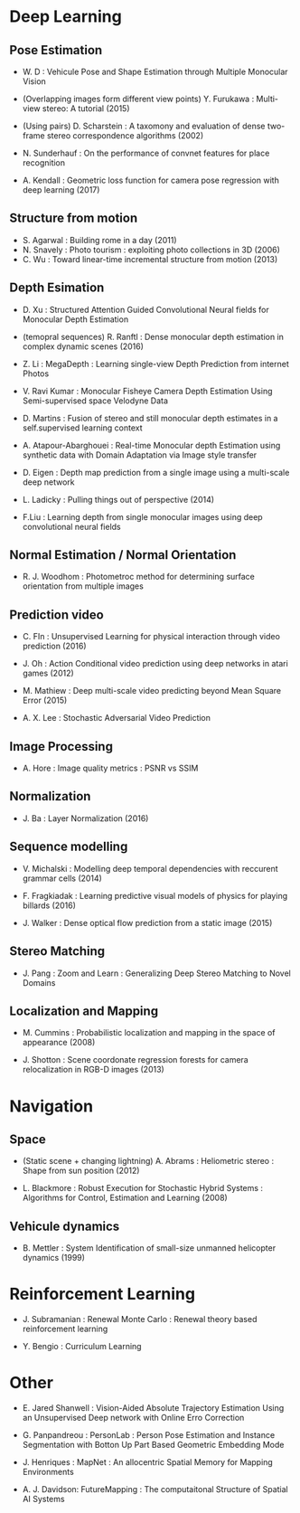 # Deep Learning

## Pose Estimation

* W. D : Vehicule Pose and Shape Estimation through Multiple Monocular Vision

* (Overlapping images form different view points) Y. Furukawa : Multi-view stereo: A tutorial (2015)

* (Using pairs) D. Scharstein : A taxomony and evaluation of dense two-frame stereo correspondence algorithms (2002)

* N. Sunderhauf : On the performance of convnet features for place recognition

* A. Kendall : Geometric loss function for camera pose regression with deep learning (2017)

## Structure from motion

* S. Agarwal : Building rome in a day (2011)
* N. Snavely : Photo tourism : exploiting photo collections in 3D (2006)
* C. Wu : Toward linear-time incremental structure from motion (2013)

## Depth Esimation
* D. Xu : Structured Attention Guided Convolutional Neural fields for Monocular Depth Estimation

* (temopral sequences) R. Ranftl : Dense monocular depth estimation in complex dynamic scenes (2016)

* Z. Li : MegaDepth : Learning single-view Depth Prediction from internet Photos

* V. Ravi Kumar : Monocular Fisheye Camera Depth Estimation Using Semi-supervised space Velodyne Data

* D. Martins : Fusion of stereo and still monocular depth estimates in a self.supervised learning context

* A. Atapour-Abarghouei : Real-time Monocular depth Estimation using synthetic data with Domain Adaptation via Image style transfer

* D. Eigen : Depth map prediction from a single image using a multi-scale deep network

* L. Ladicky : Pulling things out of perspective (2014)

* F.Liu : Learning depth from single monocular images using deep convolutional neural fields

## Normal Estimation / Normal Orientation

* R. J. Woodhom : Photometroc method for determining surface orientation from  multiple images

## Prediction video

* C. FIn : Unsupervised Learning for physical interaction through video prediction (2016)

* J. Oh : Action Conditional video prediction using deep networks in atari games (2012)

* M. Mathiew : Deep multi-scale video predicting beyond Mean Square Error (2015)

* A. X. Lee : Stochastic Adversarial Video Prediction

## Image Processing

* A. Hore : Image quality metrics : PSNR vs SSIM

## Normalization

* J. Ba : Layer Normalization (2016)

## Sequence modelling

* V. Michalski : Modelling deep temporal dependencies with reccurent grammar cells (2014)

* F. Fragkiadak : Learning predictive visual  models of physics for playing billards (2016)

* J. Walker : Dense optical flow prediction from a static image (2015)

## Stereo Matching

* J. Pang : Zoom and Learn : Generalizing Deep Stereo Matching to Novel Domains

## Localization and Mapping

* M. Cummins : Probabilistic localization and mapping in the space of appearance (2008)

* J. Shotton : Scene coordonate regression forests for camera relocalization in RGB-D images (2013)

# Navigation

## Space

* (Static scene + changing lightning) A. Abrams : Heliometric stereo : Shape from sun position (2012)

* L. Blackmore : Robust Execution for Stochastic Hybrid Systems : Algorithms for Control, Estimation and Learning (2008)

## Vehicule dynamics

* B. Mettler : System Identification of small-size unmanned helicopter dynamics (1999)


# Reinforcement Learning

* J. Subramanian : Renewal Monte Carlo : Renewal theory based reinforcement learning

* Y. Bengio : Curriculum Learning

# Other

* E. Jared Shanwell : Vision-Aided Absolute Trajectory Estimation Using an Unsupervised Deep network with Online Erro Correction

* G. Panpandreou : PersonLab : Person Pose Estimation and Instance Segmentation with Botton Up Part Based Geometric Embedding Mode

* J. Henriques : MapNet : An allocentric Spatial Memory for Mapping Environments

* A. J. Davidson: FutureMapping : The computaitonal Structure of Spatial AI Systems

